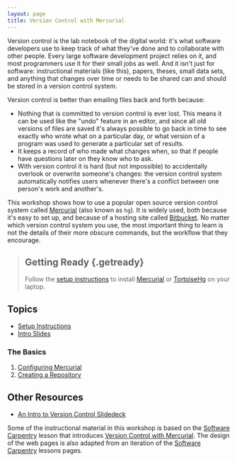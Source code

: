 ```yaml
---
layout: page
title: Version Control with Mercurial
---
```

Version control is the lab notebook of the digital world:
it's what software developers use to keep track of what they've done and to collaborate with other people.
Every large software development project relies on it,
and most programmers use it for their small jobs as well.
And it isn't just for software:
instructional materials (like this),
papers,
theses,
small data sets,
and anything that changes over time or needs to be shared can and should be stored in a version control system.

Version control is better than emailing files back and forth because:

*   Nothing that is committed to version control is ever lost.
    This means it can be used like the "undo" feature in an editor,
    and since all old versions of files are saved it's always possible to go back in time to see exactly who wrote what on a particular day,
    or what version of a program was used to generate a particular set of results.
*   It keeps a record of who made what changes when,
    so that if people have questions later on they know who to ask.
*   With version control it is hard (but not impossible) to accidentally overlook or overwrite someone's changes:
    the version control system automatically notifies users whenever there's a conflict between one person's work and another's.

This workshop shows how to use a popular open source version control system called [Mercurial][mercurial] (also known as `hg`).
It is widely used,
both because it's easy to set up,
and because of a hosting site called [Bitbucket](https://bitbucket.org).
No matter which version control system you use,
the most important thing to learn is not the details of their more obscure commands,
but the workflow that they encourage.

[mercurial]: https://www.mercurial-scm.org/


> ## Getting Ready {.getready}
>
> Follow the [setup instructions](00-setup.html) to install [Mercurial][mercurial] or [TortoiseHg](https://tortoisehg.bitbucket.io/) on your laptop.


## Topics

* [Setup Instructions](00-setup.html)
* [Intro Slides](intro-slides.pdf)

### The Basics
1. [Configuring Mercurial](01-configuration.html)
2. [Creating a Repository](02-create-repo.html)


## Other Resources

* [An Intro to Version Control Slidedeck](intro-slides.pdf)


Some of the instructional material in this workshop is based on the [Software Carpentry][swc] lesson that introduces [Version Control with Mercurial](https://swcarpentry.github.io/hg-novice/).
The design of the web pages is also adapted from an iteration of the [Software Carpentry][swc] lessons pages.

[swc]: https://software-carpentry.org/
